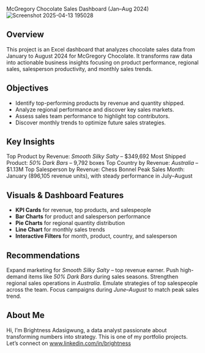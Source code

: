  McGregory Chocolate Sales Dashboard (Jan–Aug 2024)
 ![Screenshot 2025-04-13 195028](https://github.com/user-attachments/assets/364a843f-71ba-4887-a97c-dfa0ffc59757)


## Overview

This project is an Excel dashboard that analyzes chocolate sales data from January to August 2024 for McGregory Chocolate. It transforms raw data into actionable business insights focusing on product performance, regional sales, salesperson productivity, and monthly sales trends.


##  Objectives

* Identify top-performing products by revenue and quantity shipped.
* Analyze regional performance and discover key sales markets.
* Assess sales team performance to highlight top contributors.
* Discover monthly trends to optimize future sales strategies.

##  Key Insights

Top Product by Revenue: *Smooth Silky Salty* – \$349,692
Most Shipped Product: *50% Dark Bars* – 9,792 boxes
Top Country by Revenue: *Australia* – $1.13M
Top Salesperson by Revenue: Chess Bonnel
Peak Sales Month: January (896,105 revenue units), with steady performance in July–August


##  Visuals & Dashboard Features

* **KPI Cards** for revenue, top products, and salespeople
* **Bar Charts** for product and salesperson performance
* **Pie Charts** for regional quantity distribution
* **Line Chart** for monthly sales trends
* **Interactive Filters** for month, product, country, and salesperson

## Recommendations

  Expand marketing for *Smooth Silky Salty* – top revenue earner.
  Push high-demand items like *50% Dark Bars* during sales seasons.
  Strengthen regional sales operations in *Australia*.
  Emulate strategies of top salespeople across the team.
  Focus campaigns during *June–August* to match peak sales trend.

##  About Me

Hi, I’m Brightness Adasigwung, a data analyst passionate about transforming numbers into strategy. This is one of my portfolio projects. Let’s connect on www.linkedin.com/in/brightness

